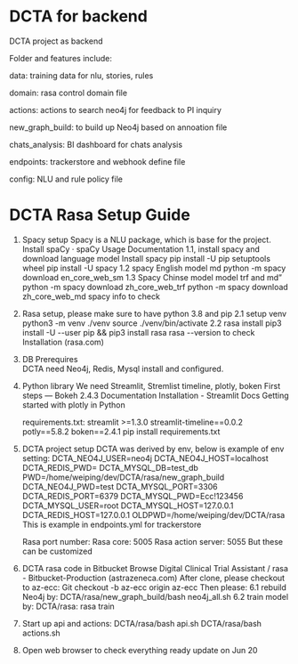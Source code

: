 # DCTA for backend
DCTA project as backend

Folder and features include:

data: training data for nlu, stories, rules

domain: rasa control domain file

actions: actions to search neo4j for feedback to PI inquiry

new_graph_build: to build up Neo4j based on annoation file

chats_analysis: BI dashboard for chats analysis

endpoints: trackerstore and webhook define file

config: NLU and rule policy file

# DCTA Rasa Setup Guide

1.	Spacy setup
    Spacy is a NLU package, which is base for the project. 
    Install spaCy · spaCy Usage Documentation
    1.1, install spacy and download language model
    Install spacy 
    pip install -U pip setuptools wheel
    pip install -U spacy
    1.2 spacy English model md 
    python -m spacy download en_core_web_sm
    1.3 Spacy Chinse model model trf and md”
    python -m spacy download zh_core_web_trf
    python -m spacy download zh_core_web_md
    spacy info to check

2.	Rasa setup, please make sure to have python 3.8 and pip
    2.1 setup venv 
    python3 -m venv ./venv
    source ./venv/bin/activate
    2.2 rasa install
    pip3 install -U --user pip && pip3 install rasa
    rasa --version to check
    Installation (rasa.com)

3.	DB Prerequires  
    DCTA need Neo4j, Redis, Mysql install and configured.

4.	Python library
    We need Streamlit, Stremlist timeline, plotly, boken
    First steps — Bokeh 2.4.3 Documentation
    Installation - Streamlit Docs
    Getting started with plotly in Python

    requirements.txt:
    streamlit >=1.3.0
    streamlit-timeline==0.0.2
    potly==5.8.2
    boken==2.4.1
    pip install requirements.txt

5.	DCTA project setup
    DCTA was derived by env, below is example of env setting:
    DCTA_NEO4J_USER=neo4j
    DCTA_NEO4J_HOST=localhost
    DCTA_REDIS_PWD=
    DCTA_MYSQL_DB=test_db
    PWD=/home/weiping/dev/DCTA/rasa/new_graph_build
    DCTA_NEO4J_PWD=test
    DCTA_MYSQL_PORT=3306
    DCTA_REDIS_PORT=6379
    DCTA_MYSQL_PWD=Ecc!123456
    DCTA_MYSQL_USER=root
    DCTA_MYSQL_HOST=127.0.0.1
    DCTA_REDIS_HOST=127.0.0.1
    OLDPWD=/home/weiping/dev/DCTA/rasa
    This is example in endpoints.yml for trackerstore

    Rasa port number: 
    Rasa core: 5005
    Rasa action server: 5055
    But these can be customized

6.  DCTA rasa code in Bitbucket
    Browse Digital Clinical Trial Assistant / rasa - Bitbucket-Production (astrazeneca.com)
    After clone, please checkout to az-ecc:
    Git checkout -b az-ecc origin az-ecc
    Then please:
    6.1 rebuild Neo4j by:
    DCTA/rasa/new_graph_build/bash neo4j_all.sh
    6.2 train model by:
    DCTA/rasa: rasa train

7. Start up api and actions:
    DCTA/rasa/bash api.sh
    DCTA/rasa/bash actions.sh

8. Open web browser to check everything ready
update on Jun 20

